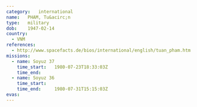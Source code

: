 ```yaml
---
category:	international
name:	PHAM, Tu&acirc;n
type:	military
dob:	1947-02-14
country:
  - VNM
references:
  - http://www.spacefacts.de/bios/international/english/tuan_pham.htm
missions:
  - name: Soyuz 37
    time_start:   1980-07-23T18:33:03Z
    time_end:     
  - name: Soyuz 36
    time_start:   
    time_end:     1980-07-31T15:15:03Z
evas:
---
```

